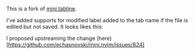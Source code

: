 This is a fork of [mini.tabline](https://github.com/DzedCPT/mini.tabline).

I've added supports for modified label added to the tab name if the file is edited but not saved. It looks likes this:


I proposed upstreaming the change (here)[https://github.com/echasnovski/mini.nvim/issues/824]
